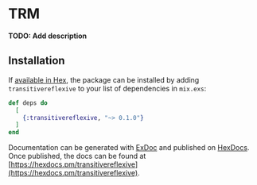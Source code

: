 # TRM

**TODO: Add description**

## Installation

If [available in Hex](https://hex.pm/docs/publish), the package can be installed
by adding `transitivereflexive` to your list of dependencies in `mix.exs`:

```elixir
def deps do
  [
    {:transitivereflexive, "~> 0.1.0"}
  ]
end
```

Documentation can be generated with [ExDoc](https://github.com/elixir-lang/ex_doc)
and published on [HexDocs](https://hexdocs.pm). Once published, the docs can
be found at [https://hexdocs.pm/transitivereflexive](https://hexdocs.pm/transitivereflexive).

